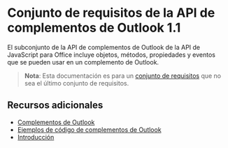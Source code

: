  

# <a name="outlook-add-in-api-requirement-set-1.1"></a>Conjunto de requisitos de la API de complementos de Outlook 1.1

El subconjunto de la API de complementos de Outlook de la API de JavaScript para Office incluye objetos, métodos, propiedades y eventos que se pueden usar en un complemento de Outlook.

> **Nota**: Esta documentación es para un [conjunto de requisitos](tutorial-api-requirement-sets.md) que no sea el último conjunto de requisitos. 

## <a name="additional-resources"></a>Recursos adicionales

- [Complementos de Outlook](../../docs/outlook/outlook-add-ins.md)
- [Ejemplos de código de complementos de Outlook](https://dev.outlook.com/MailAppsGettingStarted/Samples)
- [Introducción](https://dev.outlook.com/MailAppsGettingStarted/GetStarted)
